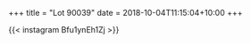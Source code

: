 +++
title       = "Lot 90039"
date        = 2018-10-04T11:15:04+10:00
+++

{{< instagram Bfu1ynEh1Zj >}}

